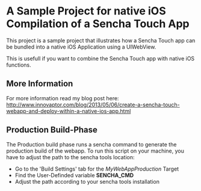 # A Sample Project for native iOS Compilation of a Sencha Touch App

This project is a sample project that illustrates how a Sencha Touch 
app can be bundled into a native iOS Application using a UIWebView. 

This is usefull if you want to combine the Sencha Touch app with native
iOS functions. 

## More Information

For more information read my blog post here: http://www.innovaptor.com/blog/2013/05/06/create-a-sencha-touch-webapp-and-deploy-within-a-native-ios-app.html

## Production Build-Phase

The Production build phase runs a sencha command to generate the production build of the webapp. 
To run this script on your machine, you have to adjust the path to the sencha tools location:

* Go to the 'Build Settings' tab for the *MyWebAppProduction* Target
* Find the User-Definded variable **SENCHA_CMD**
* Adjust the path according to your sencha tools installation
